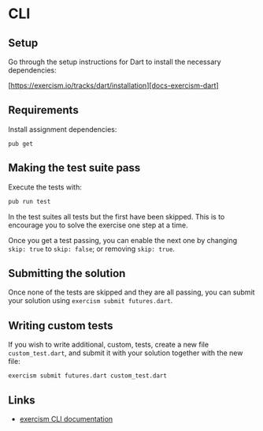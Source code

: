 # CLI

## Setup

Go through the setup instructions for Dart to install the necessary
dependencies:

[https://exercism.io/tracks/dart/installation][docs-exercism-dart]

## Requirements

Install assignment dependencies:

```shell
pub get
```

## Making the test suite pass

Execute the tests with:

```bash
pub run test

```

In the test suites all tests but the first have been skipped. This is to
encourage you to solve the exercise one step at a time.

Once you get a test passing, you can enable the next one by changing `skip: true` to
`skip: false`; or removing `skip: true`.

## Submitting the solution

Once none of the tests are skipped and they are all passing, you can submit
your solution using `exercism submit futures.dart`.

## Writing custom tests

If you wish to write additional, custom, tests, create a new file
`custom_test.dart`, and submit it with your solution together with the new file:

```shell
exercism submit futures.dart custom_test.dart
```

## Links

- [exercism CLI documentation][docs-exercism-cli]

[docs-exercism-cli]: https://exercism.io/cli
[docs-exercism-dart]: https://exercism.io/tracks/dart/installation
